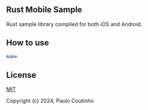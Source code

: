 ## Rust Mobile Sample

Rust sample library compiled for both iOS and Android.

## How to use

```bash
make
```

## License

[MIT](http://opensource.org/licenses/MIT)

Copyright (c) 2024, Paulo Coutinho
